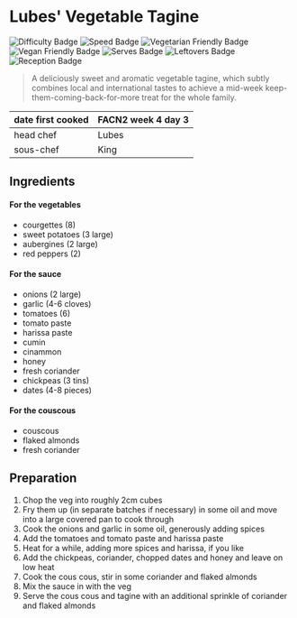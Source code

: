# Lubes' Vegetable Tagine

![Difficulty Badge](https://img.shields.io/badge/Difficulty-60%25-orange.svg) 
![Speed Badge](https://img.shields.io/badge/Speed-2hr-orange.svg)
![Vegetarian Friendly Badge](https://img.shields.io/badge/Vegetarian-True-brightgreen.svg)
![Vegan Friendly Badge](https://img.shields.io/badge/Vegan-False-red.svg)
![Serves Badge](https://img.shields.io/badge/Serves-12-green.svg)
![Leftovers Badge](https://img.shields.io/badge/Leftovers-false-red.svg)
![Reception Badge](https://img.shields.io/badge/Reception-Generally%20positive-green.svg)


> A deliciously sweet and aromatic vegetable tagine, which subtly combines local and international tastes to achieve a mid-week keep-them-coming-back-for-more treat for the whole family. 


| date first cooked | FACN2 week 4 day 3 |
| ---| --- |
| head chef | Lubes |
| sous-chef | King |


## Ingredients
#### For the vegetables
- courgettes (8)
- sweet potatoes (3 large)
- aubergines (2 large)
- red peppers (2)

#### For the sauce
- onions (2 large)
- garlic (4-6 cloves)
- tomatoes (6)
- tomato paste
- harissa paste
- cumin
- cinammon
- honey
- fresh coriander
- chickpeas (3 tins)
- dates (4-8 pieces)

#### For the couscous
- couscous
- flaked almonds
- fresh coriander

## Preparation

1. Chop the veg into roughly 2cm cubes
2. Fry them up (in separate batches if necessary) in some oil and move into a large covered pan to cook through
3. Cook the onions and garlic in some oil, generously adding spices
4. Add the tomatoes and tomato paste and harissa paste
5. Heat for a while, adding more spices and harissa, if you like
6. Add the chickpeas, coriander, chopped dates and honey and leave on low heat
7. Cook the cous cous, stir in some coriander and flaked almonds
8. Mix the sauce in with the veg
9. Serve the cous cous and tagine with an additional sprinkle of coriander and flaked almonds
